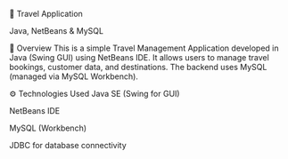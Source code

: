 🧳 Travel Application 


Java, NetBeans & MySQL

📌 Overview
This is a simple Travel Management Application developed in Java (Swing GUI) using NetBeans IDE. It allows users to manage travel bookings, customer data, and destinations. The backend uses MySQL (managed via MySQL Workbench).

⚙️ Technologies Used
Java SE (Swing for GUI)

NetBeans IDE

MySQL (Workbench)

JDBC for database connectivity

